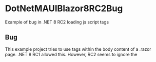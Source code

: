 # DotNetMAUIBlazor8RC2Bug
 Example of bug in .NET 8 RC2 loading js script tags

## Bug
This example project tries to use <script>...</script> tags within the body content of a .razor page. .NET 8 RC1 allowed this. However, RC2 seems to ignore the <script> tags within the body even thought they are present in the DOM after blazor renders the page.

 Instructions. Remove the following line from Index.razor:
`<script src="https://unpkg.com/ionicons@5.5.2/dist/ionicons/ionicons.js"></script>`

and place it in `/wwwroot/index.html` (after `<script src="_framework/blazor.webview.js" autostart="false"></script>`)

That will enable the icon in Index.razor to work: <ion-icon name="checkmark-circle-outline"></ion-icon>

## Expected:
![State where the .js library loads](https://github.com/aarondcoleman/DotNetMAUIBlazor8RC2Bug/blob/main/CheckboxAppState.png)

## Current RC2 state:
![State currently where the .js script doesn't load](https://github.com/aarondcoleman/DotNetMAUIBlazor8RC2Bug/blob/main/NoCheckboxAppState.png)

## Implications
This introduces tremendous limitations as many javascript libraries need to be loaded after the body content has loaded. For example, a page with selectors that needs to apply attributes from javascript after the dom is loaded. This breaks the majority of our solution as-is. 
